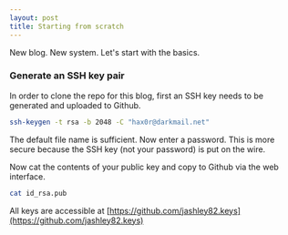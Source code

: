 ```yaml
---
layout: post
title: Starting from scratch
---
```


New blog. New system. Let's start with the basics.

### Generate an SSH key pair
In order to clone the repo for this blog, first an SSH key needs to be generated and uploaded to Github.

```bash
ssh-keygen -t rsa -b 2048 -C "hax0r@darkmail.net"
```

The default file name is sufficient. Now enter a password. This is more secure because the SSH key (not your password) is put on the wire. 

Now cat the contents of your public key and copy to Github via the web interface.

```bash
cat id_rsa.pub
```

All keys are accessible at [https://github.com/jashley82.keys](https://github.com/jashley82.keys)
